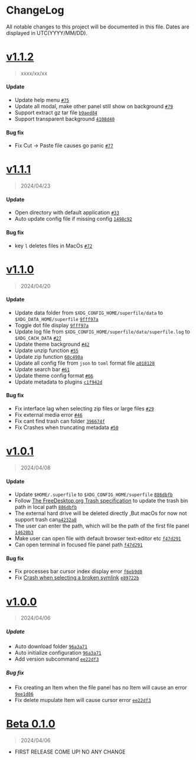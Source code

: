 # ChangeLog

All notable changes to this project will be documented in this file. Dates are displayed in UTC(YYYY/MM/DD).

# [**v1.1.2**]()

> xxxx/xx/xx

#### Update
- Update help menu [`#75`](https://github.com/MHNightCat/superfile/issues/75)
- Update all modal, make other panel still show on background [`#79`](https://github.com/MHNightCat/superfile/pull/79)
- Support extract gz tar file [`b9aed84`](https://github.com/MHNightCat/superfile/commit/b9aed847804421e1fc4f03dcaefb0e27f1260ea3)
- Support transparent background [`4108d40`](https://github.com/MHNightCat/superfile/commit/4108d40bc0b93656eca2da98253a83dbc0cb27a9)

#### Bug fix
- Fix Cut -> Paste file causes go panic [`#77`](https://github.com/MHNightCat/superfile/issues/77)

# [**v1.1.1**](https://github.com/MHNightCat/superfile/releases/tag/v1.1.1)

> 2024/04/23

#### Update
- Open directory with default application [`#33`](https://github.com/MHNightCat/superfile/issues/33)
- Auto update config file if missing config [`1498c92`](https://github.com/MHNightCat/superfile/commit/1498c92d2166c8c25989be9ce5a15dc6d1ffb073)

#### Bug fix
- key `l` deletes files in MacOs [`#72`](https://github.com/MHNightCat/superfile/issues/72)

# [**v1.1.0**](https://github.com/MHNightCat/superfile/releases/tag/v1.1.0)

> 2024/04/20

#### Update

- Update data folder from `$XDG_CONFIG_HOME/superfile/data` to `$XDG_DATA_HOME/superfile` [`9fff97a`](https://github.com/MHNightCat/superfile/commit/9fff97a362bcd5bec1c19709b7a5aeb59cdeaa34)
- Toggle dot file display [`9fff97a`](https://github.com/MHNightCat/superfile/commit/9fff97a362bcd5bec1c19709b7a5aeb59cdeaa34/9fff97a362bcd5bec1c19709b7a5aeb59cdeaa34)
- Update log file from `$XDG_CONFIG_HOME/superfile/data/superfile.log` to `$XDG_CACH_DATA` [`#27`](https://github.com/MHNightCat/superfile/pull/27)
- Update theme background [`#42`](https://github.com/MHNightCat/superfile/pull/42)
- Update unzip function [`#55`](https://github.com/MHNightCat/superfile/pull/55)
- Update zip function [`60c490a`](https://github.com/MHNightCat/superfile/commit/60c490aa06019fb1a5382b1e241c6b0a72ec51a4)
- Update all config file from `json` to `toml` format file [`a018128`](https://github.com/MHNightCat/superfile/commit/a018128ffd431d76a06f379fffbe0aa20d3e78cc)
- Update search bar [`#61`](https://github.com/MHNightCat/superfile/pull/61)
- Update theme config format [`#66`](https://github.com/MHNightCat/superfile/pull/66)
- Update metadata to plugins [`c1f942d`](https://github.com/MHNightCat/superfile/commit/c1f942da366919f114b094ce512ff95002b6a08c)

#### Bug fix

- Fix interface lag when selecting zip files or large files [`#29`](https://github.com/MHNightCat/superfile/issues/29)
- Fix external media error [`#46`](https://github.com/MHNightCat/superfile/pull/46)
- Fix cant find trash can folder [`396674f`](https://github.com/MHNightCat/superfile/commit/396674f33e302369790bcb88d84df0d3830d3543)
- Fix Crashes when truncating metadata [`#50`](https://github.com/MHNightCat/superfile/issues/50)

# [**v1.0.1**](https://github.com/MHNightCat/superfile/releases/tag/v1.0.1)

> 2024/04/08

#### Update

- Update `$HOME/.superfile` to `$XDG_CONFIG_HOME/superfile` [`886dbfb`](https://github.com/MHNightCat/superfile/commit/886dbfb276407db36e9fb7369ec31053e7aabcf4)
- Follow [The FreeDesktop.org Trash specification](https://specifications.freedesktop.org/trash-spec/trashspec-1.0.html) to update the trash bin path in local path [`886dbfb`](https://github.com/MHNightCat/superfile/commit/886dbfb276407db36e9fb7369ec31053e7aabcf4)
- The external hard drive will be deleted directly ,But macOs for now not support trash can[`a4232a8`](https://github.com/MHNightCat/superfile/commit/a4232a88bef4b5c3e99456fd198eabb953dc324c)
- The user can enter the path, which will be the path of the first file panel [`14620b3`](https://github.com/MHNightCat/superfile/commit/14620b33b09edfce80a95e1f52f7f66b3686a9d0)
- Make user can open file with default browser text-editor etc [`f47d291`](https://github.com/MHNightCat/superfile/commit/f47d2915bf637da0cf99a4b15fa0bea8edc8d380)
- Can open terminal in focused file panel path [`f47d291`](https://github.com/MHNightCat/superfile/commit/f47d2915bf637da0cf99a4b15fa0bea8edc8d380)

#### Bug fix

- Fix processes bar cursor index display error [`f6eb9d8`](https://github.com/MHNightCat/superfile/commit/f6eb9d879f9f7ef31859e3f84c8792e2f0fc543a)
- Fix [Crash when selecting a broken symlink](https://github.com/MHNightCat/superfile/issues/9) [`e89722b`](https://github.com/MHNightCat/superfile/commit/e89722b3717cc669c2e14bb310d1b96c1727b63f)

# [**v1.0.0**](https://github.com/MHNightCat/superfile/releases/tag/v1.0.0)

> 2024/04/06

##### Update

- Auto download folder [`96a3a71`](https://github.com/MHNightCat/superfile/commit/96a3a7108eb7c4327bad3424ed55e472ec78049f)
- Auto initialize configuration [`96a3a71`](https://github.com/MHNightCat/superfile/commit/96a3a7108eb7c4327bad3424ed55e472ec78049f)
- Add version subcommand [`ee22df3`](https://github.com/MHNightCat/superfile/commit/ee22df3c7700adddb859ada8623f6c8b038e8087)

##### Bug fix

- Fix creating an Item when the file panel has no Item will cause an error [`9ee1d86`](https://github.com/MHNightCat/superfile/commit/9ee1d860192182803d408c5046ca9f5255121698)
- Fix delete mupulate Item will cause cursor error [`ee22df3`](https://github.com/MHNightCat/superfile/commit/ee22df3c7700adddb859ada8623f6c8b038e8087)

# [**Beta 0.1.0**](https://github.com/MHNightCat/superfile/releases/tag/v0.1.0-beta)

> 2024/04/06

- FIRST RELEASE COME UP! NO ANY CHANGE
